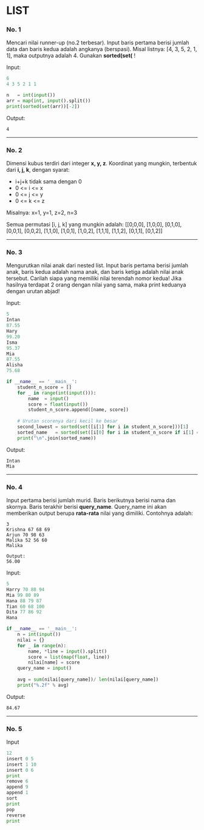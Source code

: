 # LIST

### No. 1
Mencari nilai runner-up (no.2 terbesar). Input baris pertama berisi jumlah data dan baris kedua adalah angkanya (berspasi). Misal listnya: [4, 3, 5, 2, 1, 1], maka outputnya adalah 4. Gunakan **sorted(set(** !

Input:
```python
6
4 3 5 2 1 1
```
```python
n   = int(input())
arr = map(int, input().split())
print(sorted(set(arr))[-2])
```
Output:
```
4
```
---
### No. 2
Dimensi kubus terdiri dari integer **x, y, z**. Koordinat yang mungkin, terbentuk dari **i, j, k**, dengan syarat:
- i+j+k tidak sama dengan 0
- 0 <= i <= x
- 0 <= j <= y
- 0 <= k <= z

Misalnya: x=1, y=1, z=2, n=3

Semua permutasi [i, j, k] yang mungkin adalah:
[[0,0,0], [1,0,0], [0,1,0], [0,0,1], [0,0,2], [1,1,0], [1,0,1], [1,0,2], [1,1,1], [1,1,2], [0,1,1], [0,1,2]]



---
### No. 3
Mengurutkan nilai anak dari nested list. Input baris pertama berisi jumlah anak, baris kedua adalah nama anak, dan baris ketiga adalah nilai anak tersebut. Carilah siapa yang memiliki nilai terendah nomor kedua! Jika hasilnya terdapat 2 orang dengan nilai yang sama, maka print keduanya dengan urutan abjad!

Input:
```python
5
Intan
87.55
Hary
99.20
Isma
95.37
Mia
87.55
Alisha
75.68
```
```python
if __name__ == '__main__':
    student_n_score = []
    for _ in range(int(input())):
        name  = input()
        score = float(input())
        student_n_score.append([name, score])
        
    # Urutan scorenya dari kecil ke besar
    second_lowest = sorted(set([i[1] for i in student_n_score]))[1]
    sorted_name   = sorted(set([i[0] for i in student_n_score if i[1] == second_lowest]))
    print("\n".join(sorted_name))
```
Output:
```
Intan
Mia
```
---
### No. 4
Input pertama berisi jumlah murid. Baris berikutnya berisi nama dan skornya. Baris terakhir berisi **query_name**. Query_name ini akan memberikan output berupa **rata-rata** nilai yang dimiliki. Contohnya adalah:
```
3
Krishna 67 68 69
Arjun 70 98 63
Malika 52 56 60
Malika

Output:
56.00
```
Input:
```python
5
Harry 70 88 94
Mia 99 80 89
Hana 88 79 87
Tian 60 68 100
Dita 77 86 92
Hana
```
```python
if __name__ == '__main__':
    n = int(input())
    nilai = {}
    for _ in range(n):
        name, *line = input().split()
        score = list(map(float, line))
        nilai[name] = score
    query_name = input()
   
    avg = sum(nilai[query_name])/ len(nilai[query_name])
    print("%.2f" % avg)
```
Output:
```
84.67
```
---
### No. 5

Input
```python
12
insert 0 5
insert 1 10
insert 0 6
print
remove 6
append 9
append 1
sort
print
pop
reverse
print
```
```python
